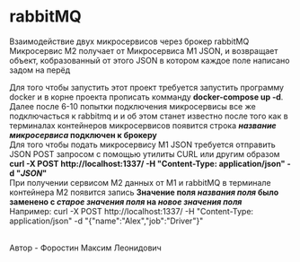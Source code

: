 # rabbitMQ
Взаимодействие двух микросервисов через брокер rabbitMQ<br />
Микросервис М2 получает от Микросервиса М1 JSON, и возвращает объект, кобразованный от этого JSON в котором каждое поле написано задом на перёд <br />

Для того чтобы запустить этот проект требуется запустить программу docker и в корне проекта прописать комманду <strong>docker-compose up -d</strong>. Далее после 6-10 попытки подключения микросервисы все же подключасться к rabbitmq и и об этом станет известно после того как в терминалах контейнеров микросервисов появится строка <strong> *название микросервиса* подключен к брокеру</strong><br />
Для того чтобы подать микросервису М1 JSON требуется отправить JSON POST запросом с помощью утилиты CURL или другим образом <strong> curl -X POST http://localhost:1337/ -H "Content-Type: application/json" -d "*JSON*"</strong><br />
При получении сервисом М2 данных от М1 и rabbitMQ в терминале контейнера М2 появится запись <strong> Значение поля *названия поля* было заменено с *старое значения поля* на *новое значения поля* </strong><br />
Например:  curl -X POST http://localhost:1337/ -H "Content-Type: application/json" -d "{"name":"Alex","job":"Driver"}"<br /><br />

Автор - Форостин Максим Леонидович
